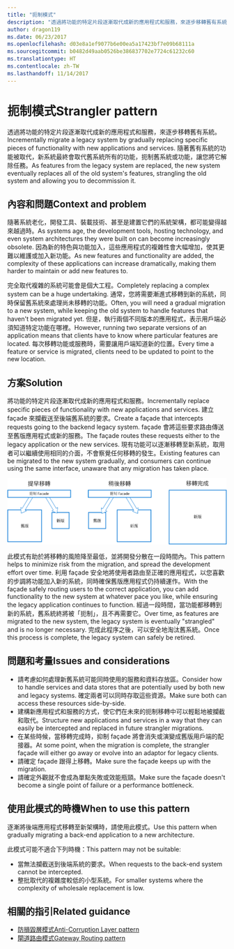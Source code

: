 ```yaml
---
title: "扼制模式"
description: "透過將功能的特定片段逐漸取代成新的應用程式和服務，來逐步移轉舊有系統。"
author: dragon119
ms.date: 06/23/2017
ms.openlocfilehash: d03e8a1ef9077b6e00ea5a17423bf7e09b68111a
ms.sourcegitcommit: b0482d49aab0526be386837702e7724c61232c60
ms.translationtype: HT
ms.contentlocale: zh-TW
ms.lasthandoff: 11/14/2017
---
```

# <a name="strangler-pattern"></a><span data-ttu-id="ee1f7-103">扼制模式</span><span class="sxs-lookup"><span data-stu-id="ee1f7-103">Strangler pattern</span></span>

<span data-ttu-id="ee1f7-104">透過將功能的特定片段逐漸取代成新的應用程式和服務，來逐步移轉舊有系統。</span><span class="sxs-lookup"><span data-stu-id="ee1f7-104">Incrementally migrate a legacy system by gradually replacing specific pieces of functionality with new applications and services.</span></span> <span data-ttu-id="ee1f7-105">隨著舊有系統的功能被取代，新系統最終會取代舊系統所有的功能，扼制舊系統或功能，讓您將它解除任務。</span><span class="sxs-lookup"><span data-stu-id="ee1f7-105">As features from the legacy system are replaced, the new system eventually replaces all of the old system's features, strangling the old system and allowing you to decommission it.</span></span> 

## <a name="context-and-problem"></a><span data-ttu-id="ee1f7-106">內容和問題</span><span class="sxs-lookup"><span data-stu-id="ee1f7-106">Context and problem</span></span>

<span data-ttu-id="ee1f7-107">隨著系統老化，開發工具、裝載技術、甚至是建置它們的系統架構，都可能變得越來越過時。</span><span class="sxs-lookup"><span data-stu-id="ee1f7-107">As systems age, the development tools, hosting technology, and even system architectures they were built on can become increasingly obsolete.</span></span> <span data-ttu-id="ee1f7-108">因為新的特色與功能加入，這些應用程式的複雜性會大幅增加，使其更難以維護或加入新功能。</span><span class="sxs-lookup"><span data-stu-id="ee1f7-108">As new features and functionality are added, the complexity of these applications can increase dramatically, making them harder to maintain or add new features to.</span></span>

<span data-ttu-id="ee1f7-109">完全取代複雜的系統可能會是個大工程。</span><span class="sxs-lookup"><span data-stu-id="ee1f7-109">Completely replacing a complex system can be a huge undertaking.</span></span> <span data-ttu-id="ee1f7-110">通常，您將需要漸進式移轉到新的系統，同時保留舊系統來處理尚未移轉的功能。</span><span class="sxs-lookup"><span data-stu-id="ee1f7-110">Often, you will need a gradual migration to a new system, while keeping the old system to handle features that haven't been migrated yet.</span></span> <span data-ttu-id="ee1f7-111">但是，執行兩個不同版本的應用程式，表示用戶端必須知道特定功能在哪裡。</span><span class="sxs-lookup"><span data-stu-id="ee1f7-111">However, running two separate versions of an application means that clients have to know where particular features are located.</span></span> <span data-ttu-id="ee1f7-112">每次移轉功能或服務時，需要讓用戶端知道新的位置。</span><span class="sxs-lookup"><span data-stu-id="ee1f7-112">Every time a feature or service is migrated, clients need to be updated to point to the new location.</span></span>

## <a name="solution"></a><span data-ttu-id="ee1f7-113">方案</span><span class="sxs-lookup"><span data-stu-id="ee1f7-113">Solution</span></span>

<span data-ttu-id="ee1f7-114">將功能的特定片段逐漸取代成新的應用程式和服務。</span><span class="sxs-lookup"><span data-stu-id="ee1f7-114">Incrementally replace specific pieces of functionality with new applications and services.</span></span> <span data-ttu-id="ee1f7-115">建立 façade 來攔截送至後端舊系統的要求。</span><span class="sxs-lookup"><span data-stu-id="ee1f7-115">Create a façade that intercepts requests going to the backend legacy system.</span></span> <span data-ttu-id="ee1f7-116">façade 會將這些要求路由傳送至舊版應用程式或新的服務。</span><span class="sxs-lookup"><span data-stu-id="ee1f7-116">The façade routes these requests either to the legacy application or the new services.</span></span> <span data-ttu-id="ee1f7-117">現有功能可以逐漸移轉至新系統，取用者可以繼續使用相同的介面，不會察覺任何移轉的發生。</span><span class="sxs-lookup"><span data-stu-id="ee1f7-117">Existing features can be migrated to the new system gradually, and consumers can continue using the same interface, unaware that any migration has taken place.</span></span>

![](./_images/strangler.png)  

<span data-ttu-id="ee1f7-118">此模式有助於將移轉的風險降至最低，並將開發分散在一段時間內。</span><span class="sxs-lookup"><span data-stu-id="ee1f7-118">This pattern helps to minimize risk from the migration, and spread the development effort over time.</span></span> <span data-ttu-id="ee1f7-119">利用 façade 安全地將使用者路由至正確的應用程式，以您喜歡的步調將功能加入新的系統，同時確保舊版應用程式仍持續運作。</span><span class="sxs-lookup"><span data-stu-id="ee1f7-119">With the façade safely routing users to the correct application, you can add functionality to the new system at whatever pace you like, while ensuring the legacy application continues to function.</span></span> <span data-ttu-id="ee1f7-120">經過一段時間，當功能都移轉到新的系統，舊系統終將被「扼制」，且不再需要它。</span><span class="sxs-lookup"><span data-stu-id="ee1f7-120">Over time, as features are migrated to the new system, the legacy system is eventually "strangled" and is no longer necessary.</span></span> <span data-ttu-id="ee1f7-121">完成此程序之後，可以安全地淘汰舊系統。</span><span class="sxs-lookup"><span data-stu-id="ee1f7-121">Once this process is complete, the legacy system can safely be retired.</span></span>

## <a name="issues-and-considerations"></a><span data-ttu-id="ee1f7-122">問題和考量</span><span class="sxs-lookup"><span data-stu-id="ee1f7-122">Issues and considerations</span></span>

- <span data-ttu-id="ee1f7-123">請考慮如何處理新舊系統可能同時使用的服務和資料存放區。</span><span class="sxs-lookup"><span data-stu-id="ee1f7-123">Consider how to handle services and data stores that are potentially used by both new and legacy systems.</span></span> <span data-ttu-id="ee1f7-124">確定兩者可以同時存取這些資源。</span><span class="sxs-lookup"><span data-stu-id="ee1f7-124">Make sure both can access these resources side-by-side.</span></span>
- <span data-ttu-id="ee1f7-125">建構新應用程式和服務的方式，使它們在未來的扼制移轉中可以輕鬆地被攔截和取代。</span><span class="sxs-lookup"><span data-stu-id="ee1f7-125">Structure new applications and services in a way that they can easily be intercepted and replaced in future strangler migrations.</span></span>
- <span data-ttu-id="ee1f7-126">在某些時候，當移轉完成時，抑制 façade 將會消失或演變成舊版用戶端的配接器。</span><span class="sxs-lookup"><span data-stu-id="ee1f7-126">At some point, when the migration is complete, the strangler façade will either go away or evolve into an adaptor for legacy clients.</span></span>
- <span data-ttu-id="ee1f7-127">請確定 façade 跟得上移轉。</span><span class="sxs-lookup"><span data-stu-id="ee1f7-127">Make sure the façade keeps up with the migration.</span></span>
- <span data-ttu-id="ee1f7-128">請確定外觀就不會成為單點失敗或效能瓶頸。</span><span class="sxs-lookup"><span data-stu-id="ee1f7-128">Make sure the façade doesn't become a single point of failure or a performance bottleneck.</span></span>

## <a name="when-to-use-this-pattern"></a><span data-ttu-id="ee1f7-129">使用此模式的時機</span><span class="sxs-lookup"><span data-stu-id="ee1f7-129">When to use this pattern</span></span>

<span data-ttu-id="ee1f7-130">逐漸將後端應用程式移轉至新架構時，請使用此模式。</span><span class="sxs-lookup"><span data-stu-id="ee1f7-130">Use this pattern when gradually migrating a back-end application to a new architecture.</span></span>

<span data-ttu-id="ee1f7-131">此模式可能不適合下列時機：</span><span class="sxs-lookup"><span data-stu-id="ee1f7-131">This pattern may not be suitable:</span></span>

- <span data-ttu-id="ee1f7-132">當無法攔截送到後端系統的要求。</span><span class="sxs-lookup"><span data-stu-id="ee1f7-132">When requests to the back-end system cannot be intercepted.</span></span>
- <span data-ttu-id="ee1f7-133">整批取代的複雜度較低的小型系統。</span><span class="sxs-lookup"><span data-stu-id="ee1f7-133">For smaller systems where the complexity of wholesale replacement is low.</span></span>

## <a name="related-guidance"></a><span data-ttu-id="ee1f7-134">相關的指引</span><span class="sxs-lookup"><span data-stu-id="ee1f7-134">Related guidance</span></span>

- [<span data-ttu-id="ee1f7-135">防損毀層模式</span><span class="sxs-lookup"><span data-stu-id="ee1f7-135">Anti-Corruption Layer pattern</span></span>](./anti-corruption-layer.md)
- [<span data-ttu-id="ee1f7-136">閘道路由模式</span><span class="sxs-lookup"><span data-stu-id="ee1f7-136">Gateway Routing pattern</span></span>](./gateway-routing.md)


 

